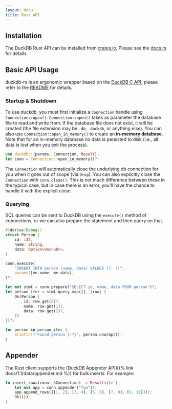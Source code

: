 ```yaml
---
layout: docu
title: Rust API
---
```


## Installation

The DuckDB Rust API can be installed from [crates.io](https://crates.io/crates/duckdb). Please see the [docs.rs](http://docs.rs/duckdb) for details.

## Basic API Usage

duckdb-rs is an ergonomic wrapper based on the [DuckDB C API](https://github.com/duckdb/duckdb/blob/main/src/include/duckdb.h), please refer to the [README](https://github.com/duckdb/duckdb-rs) for details.

### Startup & Shutdown

To use duckdb, you must first initialize a `Connection` handle using `Connection::open()`. `Connection::open()` takes as parameter the database file to read and write from. If the database file does not exist, it will be created (the file extension may be `.db`, `.duckdb`, or anything else). You can also use `Connection::open_in_memory()` to create an **in-memory database**. Note that for an in-memory database no data is persisted to disk (i.e., all data is lost when you exit the process).

```rust
use duckdb::{params, Connection, Result};
let conn = Connection::open_in_memory()?;
```

The `Connection` will automatically close the underlying db connection for you when it goes out of scope (via `Drop`). You can also explicitly close the `Connection` with `conn.close()`. This is not much difference between these in the typical case, but in case there is an error, you'll have the chance to handle it with the explicit close.

### Querying

SQL queries can be sent to DuckDB using the `execute()` method of connections, or we can also prepare the statement and then query on that.

```rust
#[derive(Debug)]
struct Person {
    id: i32,
    name: String,
    data: Option<Vec<u8>>,
}

conn.execute(
    "INSERT INTO person (name, data) VALUES (?, ?)",
    params![me.name, me.data],
)?;

let mut stmt = conn.prepare("SELECT id, name, data FROM person")?;
let person_iter = stmt.query_map([], |row| {
    Ok(Person {
        id: row.get(0)?,
        name: row.get(1)?,
        data: row.get(2)?,
    })
})?;

for person in person_iter {
    println!("Found person {:?}", person.unwrap());
}
```

## Appender

The Rust client supports the [DuckDB Appender API]({% link docs/1.1/data/appender.md %}) for bulk inserts. For example:

```rust
fn insert_rows(conn: &Connection) -> Result<()> {
    let mut app = conn.appender("foo")?;
    app.append_rows([[1, 2], [3, 4], [5, 6], [7, 8], [9, 10]])?;
    Ok(())
}
```